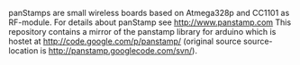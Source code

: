 panStamps are small wireless boards based on Atmega328p and CC1101 as RF-module.
For details about panStamp see http://www.panstamp.com
This repository contains a mirror of the panstamp library for arduino which is hostet at http://code.google.com/p/panstamp/ (original source source-location is http://panstamp.googlecode.com/svn/).

